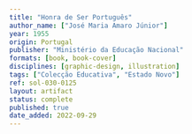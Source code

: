 ```yaml
---
title: "Honra de Ser Português"
author_name: ["José Maria Amaro Júnior"]
year: 1955
origin: Portugal
publisher: "Ministério da Educação Nacional"
formats: [book, book-cover]
disciplines: [graphic-design, illustration]
tags: ["Colecção Educativa", "Estado Novo"]
ref: sol-030-0125
layout: artifact
status: complete
published: true
date_added: 2022-09-29
---
```

